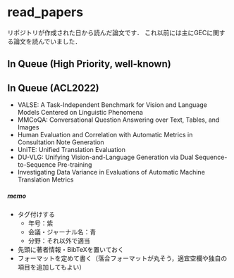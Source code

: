 # read_papers

リポジトリが作成された日から読んだ論文です．
これ以前には主にGECに関する論文を読んでいました．

## In Queue (High Priority, well-known)


## In Queue (ACL2022)

- VALSE: A Task-Independent Benchmark for Vision and Language Models Centered on Linguistic Phenomena 
- MMCoQA: Conversational Question Answering over Text, Tables, and Images 
- Human Evaluation and Correlation with Automatic Metrics in Consultation Note Generation 
- UniTE: Unified Translation Evaluation 
- DU-VLG: Unifying Vision-and-Language Generation via Dual Sequence-to-Sequence Pre-training 
- Investigating Data Variance in Evaluations of Automatic Machine Translation Metrics 

##### memo

- タグ付けする
  - 年号：紫
  - 会議・ジャーナル名：青
  - 分野：それ以外で適当
- 先頭に著者情報・BibTeXを置いておく
- フォーマットを定めて書く（落合フォーマットが丸そう，適宜空欄や独自の項目を追加してもよい）
